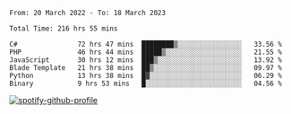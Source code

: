 <!--START_SECTION:waka-->

```text
From: 20 March 2022 - To: 18 March 2023

Total Time: 216 hrs 55 mins

C#               72 hrs 47 mins  ████████▒░░░░░░░░░░░░░░░░   33.56 %
PHP              46 hrs 44 mins  █████▒░░░░░░░░░░░░░░░░░░░   21.55 %
JavaScript       30 hrs 12 mins  ███▒░░░░░░░░░░░░░░░░░░░░░   13.92 %
Blade Template   21 hrs 38 mins  ██▒░░░░░░░░░░░░░░░░░░░░░░   09.97 %
Python           13 hrs 38 mins  █▓░░░░░░░░░░░░░░░░░░░░░░░   06.29 %
Binary           9 hrs 53 mins   █░░░░░░░░░░░░░░░░░░░░░░░░   04.56 %
```

<!--END_SECTION:waka-->
[![spotify-github-profile](https://spotify-github-profile.vercel.app/api/view?uid=c00zprrvy9xiloa9qnco3hmng&cover_image=true&theme=novatorem&show_offline=false&background_color=121212&bar_color=53b14f&bar_color_cover=false)](https://spotify-github-profile.vercel.app/api/view?uid=c00zprrvy9xiloa9qnco3hmng&redirect=true)
